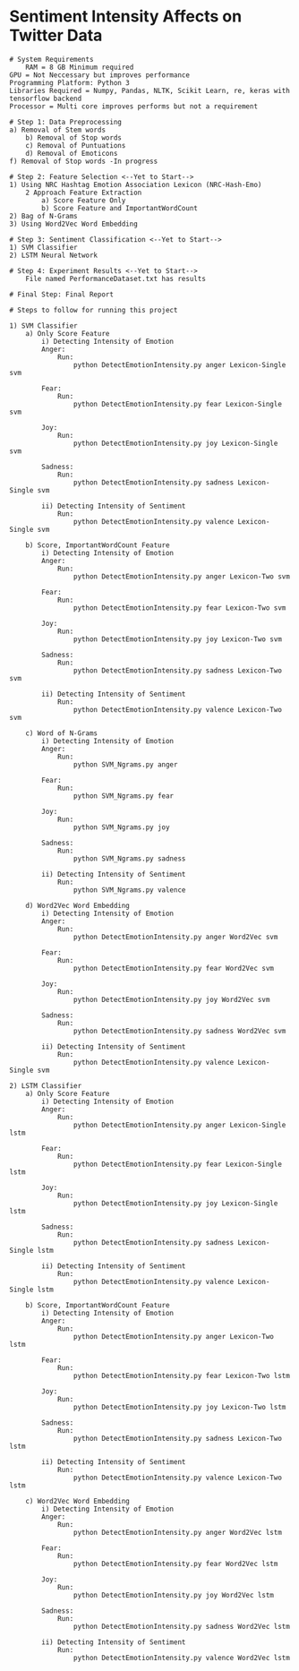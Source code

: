 # Sentiment Intensity Affects on Twitter Data
    # System Requirements
    	RAM = 8 GB Minimum required
	GPU = Not Neccessary but improves performance
	Programming Platform: Python 3
	Libraries Required = Numpy, Pandas, NLTK, Scikit Learn, re, keras with tensorflow backend
	Processor = Multi core improves performs but not a requirement    	
    
    # Step 1: Data Preprocessing
	a) Removal of Stem words
        b) Removal of Stop words
        c) Removal of Puntuations
        d) Removal of Emoticons
	f) Removal of Stop words -In progress
			
    # Step 2: Feature Selection <--Yet to Start-->
	1) Using NRC Hashtag Emotion Association Lexicon (NRC-Hash-Emo)
		2 Approach Feature Extraction
			a) Score Feature Only
			b) Score Feature and ImportantWordCount 
	2) Bag of N-Grams 
	3) Using Word2Vec Word Embedding
		
    # Step 3: Sentiment Classification <--Yet to Start-->
	1) SVM Classifier
	2) LSTM Neural Network
		
    # Step 4: Experiment Results <--Yet to Start-->
		File named PerformanceDataset.txt has results
		
    # Final Step: Final Report

	# Steps to follow for running this project
	
	1) SVM Classifier
		a) Only Score Feature
			i) Detecting Intensity of Emotion
			Anger:
				Run:
					python DetectEmotionIntensity.py anger Lexicon-Single svm
					
			Fear:
				Run:
					python DetectEmotionIntensity.py fear Lexicon-Single svm
					
			Joy:
				Run:
					python DetectEmotionIntensity.py joy Lexicon-Single svm
					
			Sadness:
				Run:
					python DetectEmotionIntensity.py sadness Lexicon-Single svm
				
			ii) Detecting Intensity of Sentiment
				Run:
					python DetectEmotionIntensity.py valence Lexicon-Single svm
				
		b) Score, ImportantWordCount Feature
			i) Detecting Intensity of Emotion
			Anger:
				Run:
					python DetectEmotionIntensity.py anger Lexicon-Two svm
					
			Fear:
				Run:
					python DetectEmotionIntensity.py fear Lexicon-Two svm
					
			Joy:
				Run:
					python DetectEmotionIntensity.py joy Lexicon-Two svm
					
			Sadness:
				Run:
					python DetectEmotionIntensity.py sadness Lexicon-Two svm
					
			ii) Detecting Intensity of Sentiment
				Run:
					python DetectEmotionIntensity.py valence Lexicon-Two svm
				
		c) Word of N-Grams
			i) Detecting Intensity of Emotion
			Anger:
				Run:
					python SVM_Ngrams.py anger
					
			Fear:
				Run:
					python SVM_Ngrams.py fear
					
			Joy:
				Run:
					python SVM_Ngrams.py joy
					
			Sadness:
				Run:
					python SVM_Ngrams.py sadness
					
			ii) Detecting Intensity of Sentiment
				Run:
					python SVM_Ngrams.py valence
				
		d) Word2Vec Word Embedding
			i) Detecting Intensity of Emotion
			Anger:
				Run:
					python DetectEmotionIntensity.py anger Word2Vec svm
					
			Fear:
				Run:
					python DetectEmotionIntensity.py fear Word2Vec svm
					
			Joy:
				Run:
					python DetectEmotionIntensity.py joy Word2Vec svm
					
			Sadness:
				Run:
					python DetectEmotionIntensity.py sadness Word2Vec svm
					
			ii) Detecting Intensity of Sentiment
				Run:
					python DetectEmotionIntensity.py valence Lexicon-Single svm
				
	2) LSTM Classifier
		a) Only Score Feature
			i) Detecting Intensity of Emotion
			Anger:
				Run:
					python DetectEmotionIntensity.py anger Lexicon-Single lstm
					
			Fear:
				Run:
					python DetectEmotionIntensity.py fear Lexicon-Single lstm
					
			Joy:
				Run:
					python DetectEmotionIntensity.py joy Lexicon-Single lstm
					
			Sadness:
				Run:
					python DetectEmotionIntensity.py sadness Lexicon-Single lstm
					
			ii) Detecting Intensity of Sentiment
				Run:
					python DetectEmotionIntensity.py valence Lexicon-Single lstm
				
		b) Score, ImportantWordCount Feature
			i) Detecting Intensity of Emotion
			Anger:
				Run:
					python DetectEmotionIntensity.py anger Lexicon-Two lstm
					
			Fear:
				Run:
					python DetectEmotionIntensity.py fear Lexicon-Two lstm
					
			Joy:
				Run:
					python DetectEmotionIntensity.py joy Lexicon-Two lstm
					
			Sadness:
				Run:
					python DetectEmotionIntensity.py sadness Lexicon-Two lstm
					
			ii) Detecting Intensity of Sentiment
				Run:
					python DetectEmotionIntensity.py valence Lexicon-Two lstm
				
		c) Word2Vec Word Embedding
			i) Detecting Intensity of Emotion
			Anger:
				Run:
					python DetectEmotionIntensity.py anger Word2Vec lstm
					
			Fear:
				Run:
					python DetectEmotionIntensity.py fear Word2Vec lstm
					
			Joy:
				Run:
					python DetectEmotionIntensity.py joy Word2Vec lstm
					
			Sadness:
				Run:
					python DetectEmotionIntensity.py sadness Word2Vec lstm
					
			ii) Detecting Intensity of Sentiment
				Run:
					python DetectEmotionIntensity.py valence Word2Vec lstm
				
